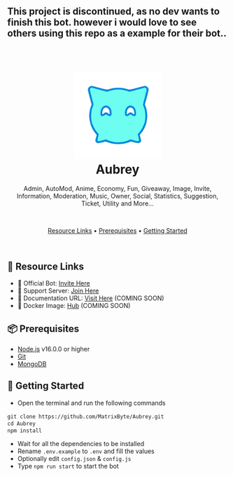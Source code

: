 ## This project is discontinued, as no dev wants to finish this bot. however i would love to see others using this repo as a example for their bot..

<h1 align="center">
  <br>
  <a href="https://github.com/avalynndev"><img src="strange.png" height="200" alt="Discord.js v14 Bot"></a>
  <br>
  Aubrey
  <br>
</h1>

<p align="center">Admin, AutoMod, Anime, Economy, Fun, Giveaway, Image, Invite, Information, Moderation, Music, Owner, Social, Statistics, Suggestion, Ticket, Utility and More...</p>

<br>

<p align="center">
  <a href="#-resource-links">Resource Links</a>
  •
  <a href="#-prerequisites">Prerequisites</a>
  •
  <a href="#-getting-started">Getting Started</a>
</p>

<br>

## 🔗 Resource Links

- 🤖 Official Bot: [Invite Here](https://discord.com/oauth2/authorize?client_id=1013236808353599488&permissions=397602323830&scope=bot%20applications.commands)
- 🤝 Support Server: [Join Here](https://dsc.gg/matrixbyte)
- 📂 Documentation URL: [Visit Here]() (COMING SOON)
- 🐳 Docker Image: [Hub]() (COMING SOON)

## 📦 Prerequisites

- [Node.js](https://nodejs.org/en/) v16.0.0 or higher
- [Git](https://git-scm.com/downloads)
- [MongoDB](https://www.mongodb.com)

## 🚀 Getting Started

- Open the terminal and run the following commands

```
git clone https://github.com/MatrixByte/Aubrey.git
cd Aubrey
npm install
```

- Wait for all the dependencies to be installed
- Rename `.env.example` to `.env` and fill the values
- Optionally edit `config.json` & `config.js`
- Type `npm run start` to start the bot

<br>
